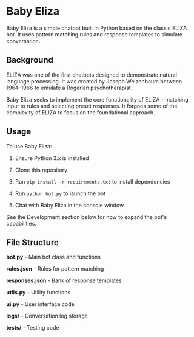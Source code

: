  

 
# Baby Eliza 

Baby Eliza is a simple chatbot built in Python based on the classic ELIZA bot. It uses pattern matching rules and response templates to simulate conversation.

## Background

ELIZA was one of the first chatbots designed to demonstrate natural language processing. It was created by Joseph Weizenbaum between 1964-1966 to emulate a Rogerian psychotherapist. 

Baby Eliza seeks to implement the core functionality of ELIZA - matching input to rules and selecting preset responses. It forgoes some of the complexity of ELIZA to focus on the foundational approach.

## Usage

To use Baby Eliza:

1. Ensure Python 3.x is installed

2. Clone this repository 

3. Run `pip install -r requirements.txt` to install dependencies

4. Run `python bot.py` to launch the bot

5. Chat with Baby Eliza in the console window

See the Development section below for how to expand the bot's capabilities.

## File Structure

**bot.py** - Main bot class and functions 

**rules.json** - Rules for pattern matching 

**responses.json** - Bank of response templates

**utils.py** - Utility functions 

**ui.py** - User interface code 

**logs/** - Conversation log storage  

**tests/** - Testing code 
